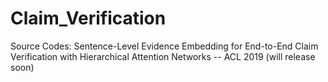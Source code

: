 # Claim_Verification
Source Codes: Sentence-Level Evidence Embedding for End-to-End Claim Verification with Hierarchical Attention Networks -- ACL 2019 (will release soon)
